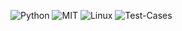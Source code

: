 ![Python](https://img.shields.io/badge/Python-3776AB?style=for-the-badge&logo=python&logoColor=white)
![MIT](https://img.shields.io/badge/license-MIT-blue)
![Linux](https://img.shields.io/badge/Linux-FCC624?style=for-the-badge&logo=linux&logoColor=black)
![Test-Cases](https://github.com/systems-org/systems-0/actions/workflows/main.yml/badge.svg)